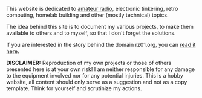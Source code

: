 This website is dedicated to [amateur radio](/a-declaration-of-love-to-amateur-radio/), electronic tinkering, retro computing, homelab building and other (mostly technical) topics.

The idea behind this site is to document my various projects, to make them available to others and to myself, so that I don't forget the solutions.

If you are interested in the story behind the domain rz01.org, you can [read it here](/why-rz01-org).

**DISCLAIMER:** Reproduction of my own projects or those of others presented here is at your own risk! I am neither responsible for any damage to the equipment involved nor for any potential injuries. This is a hobby website, all content should only serve as a suggestion and not as a copy template. Think for yourself and scrutinize my actions.
